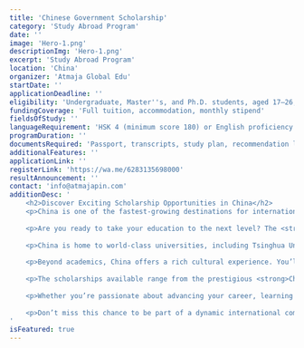 ```yaml
---
title: 'Chinese Government Scholarship'
category: 'Study Abroad Program'
date: ''
image: 'Hero-1.png'
descriptionImg: 'Hero-1.png'
excerpt: 'Study Abroad Program'
location: 'China'
organizer: 'Atmaja Global Edu'
startDate: ''
applicationDeadline: ''
eligibility: 'Undergraduate, Master''s, and Ph.D. students, aged 17–26, minimum GPA equivalent to 80%'
fundingCoverage: 'Full tuition, accommodation, monthly stipend'
fieldsOfStudy: ''
languageRequirement: 'HSK 4 (minimum score 180) or English proficiency (IELTS)'
programDuration: ''
documentsRequired: 'Passport, transcripts, study plan, recommendation letters, and HSK/IELTS certificate'
additionalFeatures: ''
applicationLink: ''
registerLink: 'https://wa.me/6283135698000'
resultAnnouncement: ''
contact: 'info@atmajapin.com'
additionDesc: '
    <h2>Discover Exciting Scholarship Opportunities in China</h2>
    <p>China is one of the fastest-growing destinations for international students, offering a unique blend of high-quality education and rich cultural experiences. With scholarship opportunities designed to attract students from all over the world, studying in China has never been more accessible.</p>
    
    <p>Are you ready to take your education to the next level? The <strong>Chinese Government Scholarship</strong> program provides full or partial tuition coverage, free accommodation, and a monthly stipend to help you focus on your academic and personal growth.</p>
    
    <p>China is home to world-class universities, including Tsinghua University, Peking University, and Fudan University, all of which are known for their cutting-edge facilities and top-tier faculty. By studying here, you’ll gain access to an education system that values innovation and prepares students for global challenges.</p>
    
    <p>Beyond academics, China offers a rich cultural experience. You’ll have the chance to explore its ancient history, iconic landmarks like the Great Wall and Forbidden City, and vibrant cities that combine tradition with modernity. It’s a journey that goes beyond the classroom.</p>
    
    <p>The scholarships available range from the prestigious <strong>Chinese Government Scholarship</strong> to various provincial and university-level grants. These programs are designed to cater to students pursuing undergraduate, master’s, and Ph.D. degrees in diverse fields such as engineering, business, arts, and medicine.</p>
    
    <p>Whether you’re passionate about advancing your career, learning Mandarin, or experiencing a new culture, studying in China offers unparalleled opportunities for personal and professional growth. Thousands of students from across the globe have already transformed their futures through these scholarships.</p>
    
    <p>Don’t miss this chance to be part of a dynamic international community. <strong>Start your application today</strong> and take the first step toward a brighter future. With the Chinese Government Scholarship, your dream of studying abroad is closer than ever.</p>
'
isFeatured: true
---
```

